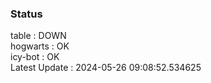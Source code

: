 ### Status


table : DOWN  
hogwarts : OK  
icy-bot : OK  
Latest Update : 2024-05-26 09:08:52.534625
